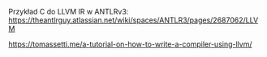 Przykład C do LLVM IR w ANTLRv3:
https://theantlrguy.atlassian.net/wiki/spaces/ANTLR3/pages/2687062/LLVM


https://tomassetti.me/a-tutorial-on-how-to-write-a-compiler-using-llvm/
